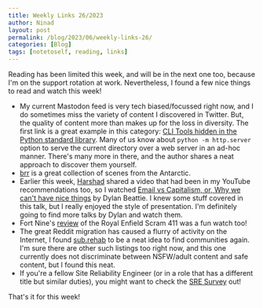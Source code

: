 ```yaml
---
title: Weekly Links 26/2023
author: Ninad
layout: post
permalink: /blog/2023/06/weekly-links-26/
categories: [Blog]
tags: [notetoself, reading, links] 
---
```

Reading has been limited this week, and will be in the next one too, because I'm on the support rotation at work. Nevertheless, I found a few nice things to read and watch this week!

* My current Mastodon feed is very tech biased/focussed right now, and I do sometimes miss the variety of content I discovered in Twitter. But, the quality of content more than makes up for the loss in diversity. The first link is a great example in this category: [CLI Tools hidden in the Python standard library](https://til.simonwillison.net/python/stdlib-cli-tools). Many of us know about `python -m http.server` option to serve the current directory over a web server in an ad-hoc manner. There's many more in there, and the author shares a neat approach to discover them yourself.
* [brr](https://brr.fyi/) is a great collection of scenes from the Antarctic.
* Earlier this week, [Harshad](https://mastodon.sharma.io/@harshad) shared a video that had been in my YouTube recommendations too, so I watched [Email vs Capitalism, or, Why we can't have nice things](https://youtu.be/mrGfahzt-4Q) by Dylan Beattie. I knew some stuff covered in this talk, but I really enjoyed the style of presentation. I'm definitely going to find more talks by Dylan and watch them.
* Fort Nine's [review](https://youtu.be/K3xppn2STXk) of the Royal Enfield Scram 411 was a fun watch too!
* The great Reddit migration has caused a flurry of activity on the Internet, I found [sub.rehab](https://sub.rehab/) to be a neat idea to find communities again. I'm sure there are other such listings too right now, and this one currently does not discriminate between NSFW/adult content and safe content, but I found this neat. 
* If you're a fellow Site Reliability Engineer (or in a role that has a different title but similar duties), you might want to check the [SRE Survey](https://www.catchpoint.com/SRE-survey) out!

That's it for this week! 